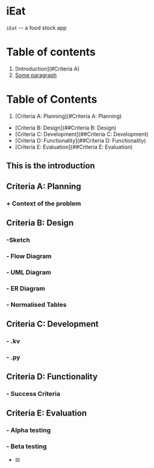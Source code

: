 # iEat

``iEat`` -- a food stock app


# Table of contents
1. [Introduction](#Criteria A)
2. [Some paragraph](#paragraph1)

# Table of Contents
1. [Criteria A: Planning](#Criteria A: Planning)
  * [Criteria B: Design](##Criteria B: Design)
  * [Criteria C: Development](##Criteria C: Development)
  * [Criteria D: Functionality](##Criteria D: Functionality)
  * [Criteria E: Evaluation](##Criteria E: Evaluation)

## This is the introduction <a name="Criteria A"></a>

## Criteria A: Planning
### + Context of the problem

## Criteria B: Design
### -Sketch
### - Flow Diagram
### - UML Diagram
### - ER Diagram
### - Normalised Tables

## Criteria C: Development
### - .kv
### - .py

## Criteria D: Functionality
### - Success Criteria

## Criteria E: Evaluation 
### - Alpha testing
### - Beta testing
-[x]



